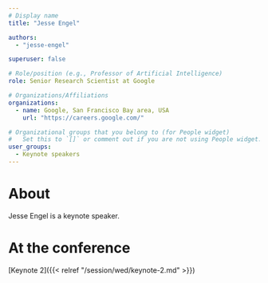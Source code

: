 ```yaml
---
# Display name
title: "Jesse Engel"

authors:
  - "jesse-engel"

superuser: false

# Role/position (e.g., Professor of Artificial Intelligence)
role: Senior Research Scientist at Google

# Organizations/Affiliations
organizations:
  - name: Google, San Francisco Bay area, USA
    url: "https://careers.google.com/"

# Organizational groups that you belong to (for People widget)
#   Set this to `[]` or comment out if you are not using People widget.
user_groups:
  - Keynote speakers
---
```


# About

Jesse Engel is a keynote speaker.

# At the conference

<!-- - [**Keynote 2:** *"Transfert de formes / Transfert de sens (Transfer of forms, transfer of meaning)"*]({{< relref "/session/wed/keynote-2.md">}}) -->

[Keynote 2]({{< relref "/session/wed/keynote-2.md" >}})
